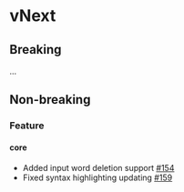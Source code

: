 # vNext

## Breaking

...

## Non-breaking

### Feature

#### core

-   Added input word deletion support [#154](https://github.com/LaunchMenu/LaunchMenu/pull/154)
-   Fixed syntax highlighting updating [#159](https://github.com/LaunchMenu/LaunchMenu/pull/159)

